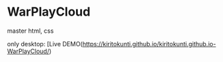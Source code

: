 # WarPlayCloud
master html, css

only desktop: [Live DEMO(https://kiritokunti.github.io/kiritokunti.github.io-WarPlayCloud/)
